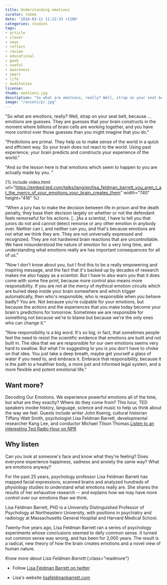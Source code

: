 ```yaml
---
title: Understanding emotions
curator: rokma
date: '2018-03-11 11:22:33 +1100'
categories: studies
tags:
- article
- clever
- news
- reflect
- review
- educational
- geek
- useful
- awareness
- smart
- life
- meditation
license:
thumb: emotions.jpg
description: "So what are emotions, really? Well, strap on your seat belt, because ... emotions are guesses. They are guesses that your brain constructs in the moment where billions of brain cells are working together, and you have more control over those guesses than you might imagine that you do."
image: "/assets/p/.jpg"
---
```


"So what are emotions, really? Well, strap on your seat belt, because ... emotions are guesses. They are guesses that your brain constructs in the moment where billions of brain cells are working together, and you have more control over those guesses than you might imagine that you do."


"Predictions are primal. They help us to make sense of the world in a quick and efficient way. So your brain does not react to the world. Using past experience, your brain predicts and constructs your experience of the world."


"And so the lesson here is that emotions which seem to happen to you are actually made by you. "

{% include video.html url="https://embed.ted.com/talks/lang/en/lisa_feldman_barrett_you_aren_t_at_the_mercy_of_your_emotions_your_brain_creates_them" width="740" height="416" %}

"When a jury has to make the decision between life in prison and the death penalty, they base their decision largely on whether or not the defendant feels remorseful for his actions. [...]As a scientist, I have to tell you that jurors do not and cannot detect remorse or any other emotion in anybody ever. Neither can I, and neither can you, and that's because emotions are not what we think they are. They are not universally expressed and recognized. They are not hardwired brain reactions that are uncontrollable. We have misunderstood the nature of emotion for a very long time, and understanding what emotions really are has important consequences for all of us."

"Now I don't know about you, but I find this to be a really empowering and inspiring message, and the fact that it's backed up by decades of research makes me also happy as a scientist. But I have to also warn you that it does come with some fine print, because more control also means more responsibility. If you are not at the mercy of mythical emotion circuits which are buried deep inside your brain somewhere and which trigger automatically, then who's responsible, who is responsible when you behave badly? You are. Not because you're culpable for your emotions, but because the actions and the experiences that you make today become your brain's predictions for tomorrow. Sometimes we are responsible for something not because we're to blame but because we're the only ones who can change it."

"Now responsibility is a big word. It's so big, in fact, that sometimes people feel the need to resist the scientific evidence that emotions are built and not built in. The idea that we are responsible for our own emotions seems very hard to swallow. But what I'm suggesting to you is you don't have to choke on that idea. You just take a deep breath, maybe get yourself a glass of water if you need to, and embrace it. Embrace that responsibility, because it is the path to a healthier body, a more just and informed legal system, and a more flexible and potent emotional life."




## Want more?

 Decoding Our Emotions. We experience powerful emotions all of the time, but what are they exactly? Where do they come from? This hour, TED speakers invoke history, language, science and music to help us think about the way we feel. Guests include writer John Koenig, cultural historian Tiffany Watt Smith, psychologist Lisa Feldman Barrett, developmental researcher Kang Lee, and conductor Michael Tilson Thomas.[Listen to an interesting Ted Radio Hour on NPR](https://play.podtrac.com/npr-510298/npr.mc.tritondigital.com/NPR_510298/media/anon.npr-mp3/npr/ted/2018/03/20180308_ted_emotions.mp3?orgId=1&d=3204&p=510298&story=591889022&t=podcast&e=591889022&ft=pod&f=510298)

## Why listen

Can you look at someone's face and know what they're feeling? Does everyone experience happiness, sadness and anxiety the same way? What are emotions anyway?

For the past 25 years, psychology professor Lisa Feldman Barrett has mapped facial expressions, scanned brains and analyzed hundreds of physiology studies to understand what emotions really are. She shares the results of her exhaustive research -- and explains how we may have more control over our emotions than we think.

Lisa Feldman Barrett, PhD is a University Distinguished Professor of Psychology at Northeastern University, with positions in psychiatry and radiology at Massachusetts General Hospital and Harvard Medical School.

Twenty-five years ago, Lisa Feldman Barrett ran a series of psychology experiments whose conclusions seemed to defy common sense. It turned out common sense was wrong, and has been for 2,000 years. The result is a radical, new theory of how the brain creates emotions and a novel view of human nature.


_Know more about Lisa Feldman Barrett:_{:class="readmore"}

- Follow [Lisa Feldman Barrett on twitter](https://twitter.com/lfeldmanbarrett)

- Lisa's website [lisafeldmanbarrett.com](https://lisafeldmanbarrett.com/)
